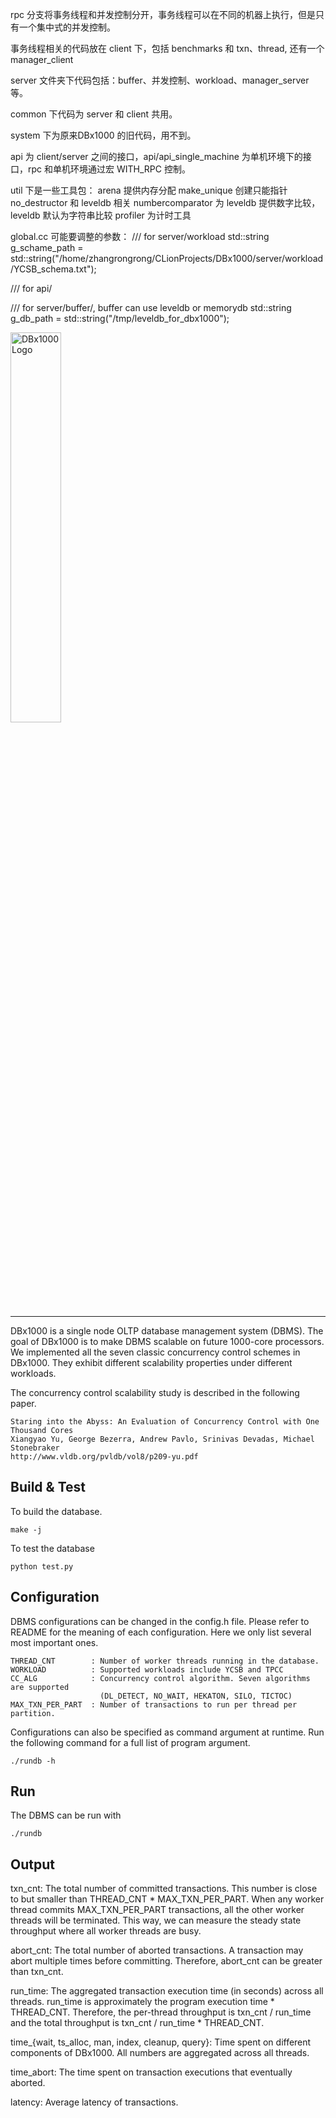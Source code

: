 rpc 分支将事务线程和并发控制分开，事务线程可以在不同的机器上执行，但是只有一个集中式的并发控制。

事务线程相关的代码放在 client 下，包括 benchmarks 和 txn、thread, 还有一个 manager_client

server 文件夹下代码包括：buffer、并发控制、workload、manager_server等。

common 下代码为 server 和 client 共用。

system 下为原来DBx1000 的旧代码，用不到。

api 为 client/server 之间的接口，api/api_single_machine 为单机环境下的接口，rpc 和单机环境通过宏 WITH_RPC 控制。

util 下是一些工具包：
arena 提供内存分配
make_unique 创建只能指针
no_destructor 和 leveldb 相关
numbercomparator 为 leveldb 提供数字比较，leveldb 默认为字符串比较
profiler 为计时工具

global.cc 可能要调整的参数：
/// for server/workload
std::string g_schame_path = std::string("/home/zhangrongrong/CLionProjects/DBx1000/server/workload/YCSB_schema.txt");

/// for api/

/// for server/buffer/, buffer can use leveldb or memorydb
std::string g_db_path = std::string("/tmp/leveldb_for_dbx1000");



<img src="logo/dbx1000.svg" alt="DBx1000 Logo" width="40%">

-----------------

DBx1000 is a single node OLTP database management system (DBMS). The goal of DBx1000 is to make DBMS scalable on future 1000-core processors. We implemented all the seven classic concurrency control schemes in DBx1000. They exhibit different scalability properties under different workloads. 

The concurrency control scalability study is described in the following paper. 

    Staring into the Abyss: An Evaluation of Concurrency Control with One Thousand Cores
    Xiangyao Yu, George Bezerra, Andrew Pavlo, Srinivas Devadas, Michael Stonebraker
    http://www.vldb.org/pvldb/vol8/p209-yu.pdf
    
Build & Test
------------

To build the database.

    make -j

To test the database

    python test.py
    
Configuration
-------------

DBMS configurations can be changed in the config.h file. Please refer to README for the meaning of each configuration. Here we only list several most important ones. 

    THREAD_CNT        : Number of worker threads running in the database.
    WORKLOAD          : Supported workloads include YCSB and TPCC
    CC_ALG            : Concurrency control algorithm. Seven algorithms are supported 
                        (DL_DETECT, NO_WAIT, HEKATON, SILO, TICTOC) 
    MAX_TXN_PER_PART  : Number of transactions to run per thread per partition.
                        
Configurations can also be specified as command argument at runtime. Run the following command for a full list of program argument. 
    
    ./rundb -h

Run
---

The DBMS can be run with 

    ./rundb

Output
------

txn_cnt: The total number of committed transactions. This number is close to but smaller than THREAD_CNT * MAX_TXN_PER_PART. When any worker thread commits MAX_TXN_PER_PART transactions, all the other worker threads will be terminated. This way, we can measure the steady state throughput where all worker threads are busy.

abort_cnt: The total number of aborted transactions. A transaction may abort multiple times before committing. Therefore, abort_cnt can be greater than txn_cnt.

run_time: The aggregated transaction execution time (in seconds) across all threads. run_time is approximately the program execution time * THREAD_CNT. Therefore, the per-thread throughput is txn_cnt / run_time and the total throughput is txn_cnt / run_time * THREAD_CNT.

time_{wait, ts_alloc, man, index, cleanup, query}: Time spent on different components of DBx1000. All numbers are aggregated across all threads.

time_abort: The time spent on transaction executions that eventually aborted.

latency: Average latency of transactions.







